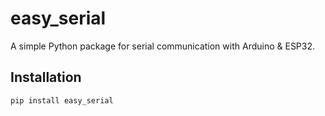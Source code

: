 # easy_serial

A simple Python package for serial communication with Arduino & ESP32.

## Installation

```bash
pip install easy_serial
